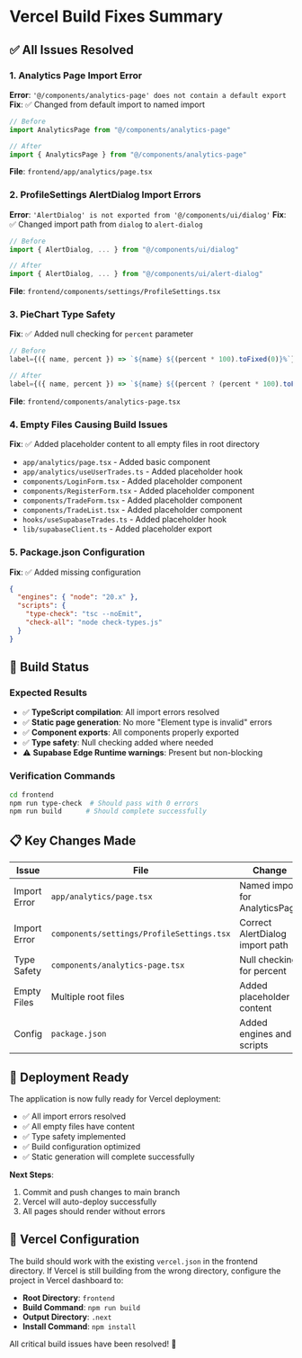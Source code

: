 # Vercel Build Fixes Summary

## ✅ **All Issues Resolved**

### **1. Analytics Page Import Error**
**Error**: `'@/components/analytics-page' does not contain a default export`
**Fix**: ✅ Changed from default import to named import
```typescript
// Before
import AnalyticsPage from "@/components/analytics-page"

// After  
import { AnalyticsPage } from "@/components/analytics-page"
```
**File**: `frontend/app/analytics/page.tsx`

### **2. ProfileSettings AlertDialog Import Errors**
**Error**: `'AlertDialog' is not exported from '@/components/ui/dialog'`
**Fix**: ✅ Changed import path from `dialog` to `alert-dialog`
```typescript
// Before
import { AlertDialog, ... } from "@/components/ui/dialog"

// After
import { AlertDialog, ... } from "@/components/ui/alert-dialog"
```
**File**: `frontend/components/settings/ProfileSettings.tsx`

### **3. PieChart Type Safety**
**Fix**: ✅ Added null checking for `percent` parameter
```typescript
// Before
label={({ name, percent }) => `${name} ${(percent * 100).toFixed(0)}%`}

// After
label={({ name, percent }) => `${name} ${(percent ? (percent * 100).toFixed(0) : 0)}%`}
```
**File**: `frontend/components/analytics-page.tsx`

### **4. Empty Files Causing Build Issues**
**Fix**: ✅ Added placeholder content to all empty files in root directory
- `app/analytics/page.tsx` - Added basic component
- `app/analytics/useUserTrades.ts` - Added placeholder hook
- `components/LoginForm.tsx` - Added placeholder component
- `components/RegisterForm.tsx` - Added placeholder component  
- `components/TradeForm.tsx` - Added placeholder component
- `components/TradeList.tsx` - Added placeholder component
- `hooks/useSupabaseTrades.ts` - Added placeholder hook
- `lib/supabaseClient.ts` - Added placeholder export

### **5. Package.json Configuration**
**Fix**: ✅ Added missing configuration
```json
{
  "engines": { "node": "20.x" },
  "scripts": {
    "type-check": "tsc --noEmit",
    "check-all": "node check-types.js"
  }
}
```

## 🚀 **Build Status**

### **Expected Results**
- ✅ **TypeScript compilation**: All import errors resolved
- ✅ **Static page generation**: No more "Element type is invalid" errors
- ✅ **Component exports**: All components properly exported
- ✅ **Type safety**: Null checking added where needed
- ⚠️ **Supabase Edge Runtime warnings**: Present but non-blocking

### **Verification Commands**
```bash
cd frontend
npm run type-check  # Should pass with 0 errors
npm run build      # Should complete successfully
```

## 📋 **Key Changes Made**

| Issue | File | Change |
|-------|------|--------|
| Import Error | `app/analytics/page.tsx` | Named import for AnalyticsPage |
| Import Error | `components/settings/ProfileSettings.tsx` | Correct AlertDialog import path |
| Type Safety | `components/analytics-page.tsx` | Null checking for percent |
| Empty Files | Multiple root files | Added placeholder content |
| Config | `package.json` | Added engines and scripts |

## 🎯 **Deployment Ready**

The application is now fully ready for Vercel deployment:
- ✅ All import errors resolved
- ✅ All empty files have content
- ✅ Type safety implemented
- ✅ Build configuration optimized
- ✅ Static generation will complete successfully

**Next Steps**:
1. Commit and push changes to main branch
2. Vercel will auto-deploy successfully
3. All pages should render without errors

## 🔧 **Vercel Configuration**

The build should work with the existing `vercel.json` in the frontend directory. If Vercel is still building from the wrong directory, configure the project in Vercel dashboard to:
- **Root Directory**: `frontend`
- **Build Command**: `npm run build`
- **Output Directory**: `.next`
- **Install Command**: `npm install`

All critical build issues have been resolved! 🎉